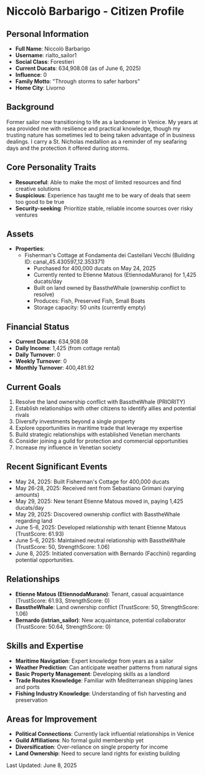 # Niccolò Barbarigo - Citizen Profile

## Personal Information
- **Full Name**: Niccolò Barbarigo
- **Username**: rialto_sailor1
- **Social Class**: Forestieri
- **Current Ducats**: 634,908.08 (as of June 6, 2025)
- **Influence**: 0
- **Family Motto**: "Through storms to safer harbors"
- **Home City**: Livorno

## Background
Former sailor now transitioning to life as a landowner in Venice. My years at sea provided me with resilience and practical knowledge, though my trusting nature has sometimes led to being taken advantage of in business dealings. I carry a St. Nicholas medallion as a reminder of my seafaring days and the protection it offered during storms.

## Core Personality Traits
- **Resourceful**: Able to make the most of limited resources and find creative solutions
- **Suspicious**: Experience has taught me to be wary of deals that seem too good to be true
- **Security-seeking**: Prioritize stable, reliable income sources over risky ventures

## Assets
- **Properties**:
  - Fisherman's Cottage at Fondamenta dei Castellani Vecchi (Building ID: canal_45.430597_12.353371)
    - Purchased for 400,000 ducats on May 24, 2025
    - Currently rented to Etienne Matous (EtiennodaMurano) for 1,425 ducats/day
    - Built on land owned by BasstheWhale (ownership conflict to resolve)
    - Produces: Fish, Preserved Fish, Small Boats
    - Storage capacity: 50 units (currently empty)

## Financial Status
- **Current Ducats**: 634,908.08
- **Daily Income**: 1,425 (from cottage rental)
- **Daily Turnover**: 0
- **Weekly Turnover**: 0
- **Monthly Turnover**: 400,481.92

## Current Goals
1. Resolve the land ownership conflict with BasstheWhale (PRIORITY)
2. Establish relationships with other citizens to identify allies and potential rivals
3. Diversify investments beyond a single property
4. Explore opportunities in maritime trade that leverage my expertise
5. Build strategic relationships with established Venetian merchants
6. Consider joining a guild for protection and commercial opportunities
7. Increase my influence in Venetian society

## Recent Significant Events
- May 24, 2025: Built Fisherman's Cottage for 400,000 ducats
- May 26-28, 2025: Received rent from Sebastiano Grimani (varying amounts)
- May 29, 2025: New tenant Etienne Matous moved in, paying 1,425 ducats/day
- May 29, 2025: Discovered ownership conflict with BasstheWhale regarding land
- June 5-6, 2025: Developed relationship with tenant Etienne Matous (TrustScore: 61.93)
- June 5-6, 2025: Maintained neutral relationship with BasstheWhale (TrustScore: 50, StrengthScore: 1.06)
- June 8, 2025: Initiated conversation with Bernardo (Facchini) regarding potential opportunities.

## Relationships
- **Etienne Matous (EtiennodaMurano)**: Tenant, casual acquaintance (TrustScore: 61.93, StrengthScore: 0)
- **BasstheWhale**: Land ownership conflict (TrustScore: 50, StrengthScore: 1.06)
- **Bernardo (istrian_sailor)**: New acquaintance, potential collaborator (TrustScore: 50.64, StrengthScore: 0)

## Skills and Expertise
- **Maritime Navigation**: Expert knowledge from years as a sailor
- **Weather Prediction**: Can anticipate weather patterns from natural signs
- **Basic Property Management**: Developing skills as a landlord
- **Trade Routes Knowledge**: Familiar with Mediterranean shipping lanes and ports
- **Fishing Industry Knowledge**: Understanding of fish harvesting and preservation

## Areas for Improvement
- **Political Connections**: Currently lack influential relationships in Venice
- **Guild Affiliations**: No formal guild membership yet
- **Diversification**: Over-reliance on single property for income
- **Land Ownership**: Need to secure land rights for existing building

Last Updated: June 8, 2025
